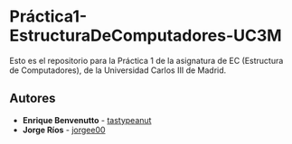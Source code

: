 # Práctica1-EstructuraDeComputadores-UC3M
Esto es el repositorio para la Práctica 1 de la asignatura de EC (Estructura de Computadores), de la Universidad Carlos III de Madrid.

## Autores

* **Enrique Benvenutto** - [tastypeanut](https://github.com/tastypeanut)
* **Jorge Ríos** - [jorgee00](https://github.com/jorgee00)
